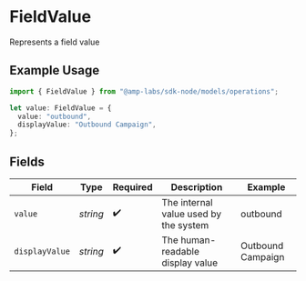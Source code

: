 # FieldValue

Represents a field value

## Example Usage

```typescript
import { FieldValue } from "@amp-labs/sdk-node/models/operations";

let value: FieldValue = {
  value: "outbound",
  displayValue: "Outbound Campaign",
};
```

## Fields

| Field                                 | Type                                  | Required                              | Description                           | Example                               |
| ------------------------------------- | ------------------------------------- | ------------------------------------- | ------------------------------------- | ------------------------------------- |
| `value`                               | *string*                              | :heavy_check_mark:                    | The internal value used by the system | outbound                              |
| `displayValue`                        | *string*                              | :heavy_check_mark:                    | The human-readable display value      | Outbound Campaign                     |
